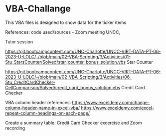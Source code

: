 # VBA-Challange

This VBA files is designed to show data for the ticker items.

References:
code used/sources -
Zoom meeting UNCC,

Tutor session

https://git.bootcampcontent.com/UNC-Charlotte/UNCC-VIRT-DATA-PT-06-2023-U-LOLC/-/blob/main/02-VBA-Scripting/3/Activities/01-Stu_StarsCounter/Solved/star_counter_bonus_solution.vbs
Star Counter

https://git.bootcampcontent.com/UNC-Charlotte/UNCC-VIRT-DATA-PT-06-2023-U-LOLC/-/blob/main/02-VBA-Scripting/3/Activities/06-Stu_CreditCardChecker-CellComparison/Solved/credit_card_bonus_solution.vbs
Credit Card Checker

VBA column header references:
https://www.exceldemy.com/change-column-header-name-in-excel-vba/
https://www.exceldemy.com/excel-repeat-column-headings-on-each-page/

Create a summary table:
Credit Card Checker excercise and Zoom recording

